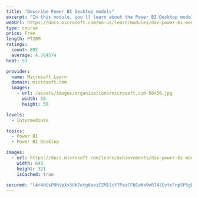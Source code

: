 ```yaml
---
title: "Describe Power BI Desktop models"
excerpt: "In this module, you'll learn about the Power BI Desktop model structure, star schema design basics, analytics queries, and report visual configuration. This module provides a strong foundation on which you can learn to optimize model designs and add model calculations."
webUrl: https://docs.microsoft.com/en-us/learn/modules/dax-power-bi-models/
type: course
price: Free
length: PT20M
ratings:
  count: 892
  average: 4.764574
heat: 53

provider:
  name: Microsoft Learn
  domain: microsoft.com
  images:
    - url: /assets/images/organizations/microsoft.com-50x50.jpg
      width: 50
      height: 50

levels:
  - Intermediate

topics:
  - Power BI
  - Power BI Desktop

images:
  - url: https://docs.microsoft.com/learn/achievements/dax-power-bi-models-social.png
    width: 643
    height: 321
    isCached: true

secured: "l4r4HUsP0hVpXs5Ub7etgKeoiFZM1lcY7PaiCFbEwNs9vR74lEvtcFnp5P5gDeLZTSod650NxgU8hKku/EfmIBDCEV33ob7rnJJ6DFHtsyHBrRB6+oB8ABd1BT1DfkqKqSnSVpD9xQfAggY+RROYbenJpaJu7SnU4JBWenv/q53YvApdShYpbyQIz/XlwtDXXtgjambDm8xOP32aTCBFxVAqU//o3+03X2UOebpPHaRTUs9+aQtGlOE54J7nm4myhws9TiU9mS1Jo4cLrmb3gAj6xTSEiF5eh4sXclKr5vCeGcXfGc0jVL8g562sHSAXt/ePJYTNHyyMMOMDm3GGCyyKDJk/a1cNQu2O54IdEjJQ2LX15zk1f0o6zXn3V7OWCezxSAfoqxn/LOwOoMCkAvJ4O4H0kDxNhUQZ7jzvA1o=;J3xe3wqpbLoMuUTm2ZJ9ng=="
---
```


